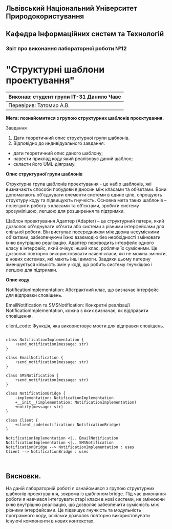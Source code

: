 ## Львівський Національний Університет Природокористування
## Кафедра Інформаційних систем та Технологій



### Звіт про виконання лабораторної роботи №12
# "Структурні шаблони проектування"



| Виконав: студент групи ІТ-31 Данило Чавс     |
|----------------------------------------------|
| Перевірив: Татомир А.В.                      |




**Мета: познайомитися з групою структурних шаблонів проєктування.**


Завдання

1. Дати теоретичний опис структурної групи шаблонів.
2. Відповідно до индивідуального завдання:
- дати теоретичний опис даного шаблону;
- навести приклад коду який реалізовує даний шаблон;
- скласти його UML-діяграму.

**Опис структурної групи шаблонів**

Структурна група шаблонів проектування - це набір 
шаблонів, які визначають способи побудови відносин 
між класами та об’єктами. Вони допомагають об'єднувати 
елементи системи в єдине ціле, спрощують структуру коду 
та підвищують гнучкість. Основна мета таких шаблонів – 
полегшити роботу з класами та об'єктами, зробити систему 
зрозумілішою, легшою для розширення та підтримки.

Шаблон проектування Адаптер (Adapter) – це структурний 
патерн, який дозволяє об'єднувати об'єкти або системи з 
різними інтерфейсами для спільної роботи. Він виступає 
посередником між двома несумісними об'єктами, забезпечуючи 
їхню взаємодію без необхідності змінювати їхню внутрішню 
реалізацію. Адаптер переводить інтерфейс одного класу в 
інтерфейс, який очікує інший клас, роблячи їх сумісними. 
Це дозволяє повторно використовувати наявні класи, які не 
можна змінити, в нових системах, які мають інші вимоги. 
Завдяки цьому патерну зменшується кількість змін у коді, 
що робить систему гнучкішою і легшою для підтримки.

**Опис коду**

NotificationImplementation: Абстрактний клас, що визначає інтерфейс для відправки сповіщень.

EmailNotification та SMSNotification: 
Конкретні реалізації NotificationImplementation, кожна з яких визначає, як відправити сповіщення.

client_code: Функція, яка використовує мости для відправки сповіщень.

```mermaid

class NotificationImplementation {
    +send_notification(message: str)
}

class EmailNotification {
    +send_notification(message: str)
}

class SMSNotification {
    +send_notification(message: str)
}

class NotificationBridge {
    -implementation: NotificationImplementation
    +__init__(implementation: NotificationImplementation)
    +notify(message: str)
}

class Client {
    +client_code(notification: NotificationBridge)
}

NotificationImplementation <|.. EmailNotification
NotificationImplementation <|.. SMSNotification
NotificationBridge --> NotificationImplementation : uses
Client --> NotificationBridge : uses



```




## Висновки. 

На даній лабораторній роботі я ознайомився з групою структурних 
шаблонів проектування, зокрема із шаблоном bridge. Під час виконання 
роботи я навчився інтегрувати старі класи в нові системи, не змінюючи 
їхню внутрішню реалізацію, що дозволяє забезпечити сумісність між 
різними інтерфейсами. Це підвищує гнучкість та модульність програмного 
коду, оскільки дозволяє повторно використовувати існуючі компоненти в 
нових контекстах. 
